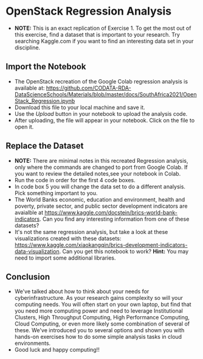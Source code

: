 # OpenStack Regression Analysis


   * **NOTE:** This is an exact replication of Exercise 1. To get the most out of this exercise, find a dataset that is important to your research. Try searching Kaggle.com if you want to find an interesting data set in your discipline.

## Import the Notebook

   * The OpenStack recreation of the Google Colab regression analysis is available at: https://github.com/CODATA-RDA-DataScienceSchools/Materials/blob/master/docs/SouthAfrica2021/OpenStack_Regression.ipynb
   * Download this file to your local machine and save it. 
   * Use the _Upload_ button in your notebook to upload the analysis code. 
   * After uploading, the file will appear in your notebook. Click on the file to open it. 

## Replace the Dataset
   * **NOTE:** There are minimal notes in this recreated Regression analysis, only where the commands are changed to port from Google Colab. If you want to review the detailed notes,see your notebook in Colab. 
   * Run the code in order for the first 4 code boxes. 
   * In code box 5 you will change the data set to do a different analysis. Pick something important to you. 
   * The World Banks economic, education and environment, health and poverty, private sector, and public sector development indicators are avaialble at https://www.kaggle.com/docstein/brics-world-bank-indicators. Can you find any interesting information from one of these datasets? 
   * It's not the same regression analysis, but take a look at these visualizations created with these datasets: https://www.kaggle.com/xiaokangqin/brics-development-indicators-data-visualization. Can you get this notebook to work? **Hint:** You may need to import some additional libraries. 

## Conclusion
   * We've talked about how to think about your needs for cyberinfrastructure. As your research gains complexity so will your computing needs. You will often start on your own laptop, but find that you need more computing power and need to leverage Institutional Clusters, High Throughput Computing, High Performance Computing, Cloud Computing, or even more likely some combination of several of these.  We've introduced you to several options and shown you with hands-on exercises how to do some simple analysis tasks in cloud environments. 
   * Good luck and happy computing!!

